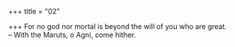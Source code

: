 +++
title = "02"

+++
For no god nor mortal is beyond the will of you who are great.  
– With the Maruts, o Agni, come hither.  